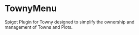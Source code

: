 # TownyMenu
 Spigot Plugin for Towny designed to simplify the ownership and management of Towns and Plots.
